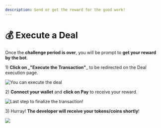 ```yaml
---
description: Send or get the reward for the good work!
---
```


# 💰 Execute a Deal

Once the **challenge period is over**, you will be prompt to **get your reward by the bot**.

1\) **Click on **_**"Execute the Transaction"**_ to be redirected on the Deal execution page.

![You can execute the deal](../.gitbook/assets/challenge\_time\_expired.png)

2\) **Connect your wallet** and **click on Pay** to receive your reward.

![Last step to finalize the transaction!](../.gitbook/assets/web3\_pay.png)

3\) Hurray! **The developer will receive your tokens/coins shortly**!

![](../.gitbook/assets/job\_done.png)
